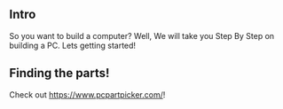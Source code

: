 ## Intro
So you want to build a computer?
Well, We will take you Step By Step on building a PC.
Lets getting started!
## Finding the parts!
Check out https://www.pcpartpicker.com/!

 
